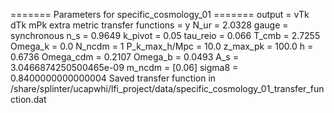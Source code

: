 ======= Parameters for specific_cosmology_01 =======
output = vTk dTk mPk
extra metric transfer functions = y
N_ur = 2.0328
gauge = synchronous
n_s = 0.9649
k_pivot = 0.05
tau_reio = 0.066
T_cmb = 2.7255
Omega_k = 0.0
N_ncdm = 1
P_k_max_h/Mpc = 10.0
z_max_pk = 100.0
h = 0.6736
Omega_cdm = 0.2107
Omega_b = 0.0493
A_s = 3.0466874250500465e-09
m_ncdm = [0.06]
sigma8 = 0.8400000000000004
Saved transfer function in /share/splinter/ucapwhi/lfi_project/data/specific_cosmology_01_transfer_function.dat